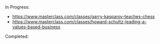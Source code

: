 In Progress:

* https://www.masterclass.com/classes/garry-kasparov-teaches-chess
* https://www.masterclass.com/classes/howard-schultz-leading-a-values-based-business

Completed:
